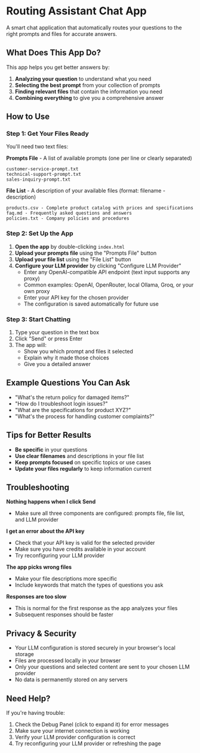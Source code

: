 # Routing Assistant Chat App

A smart chat application that automatically routes your questions to the right prompts and files for accurate answers.

## What Does This App Do?

This app helps you get better answers by:
1. **Analyzing your question** to understand what you need
2. **Selecting the best prompt** from your collection of prompts
3. **Finding relevant files** that contain the information you need
4. **Combining everything** to give you a comprehensive answer

## How to Use

### Step 1: Get Your Files Ready
You'll need two text files:

**Prompts File** - A list of available prompts (one per line or clearly separated)
```
customer-service-prompt.txt
technical-support-prompt.txt
sales-inquiry-prompt.txt
```

**File List** - A description of your available files (format: filename - description)
```
products.csv - Complete product catalog with prices and specifications
faq.md - Frequently asked questions and answers
policies.txt - Company policies and procedures
```

### Step 2: Set Up the App

1. **Open the app** by double-clicking `index.html`
2. **Upload your prompts file** using the "Prompts File" button
3. **Upload your file list** using the "File List" button  
4. **Configure your LLM provider** by clicking "Configure LLM Provider"
   - Enter any OpenAI-compatible API endpoint (text input supports any proxy)
   - Common examples: OpenAI, OpenRouter, local Ollama, Groq, or your own proxy
   - Enter your API key for the chosen provider
   - The configuration is saved automatically for future use

### Step 3: Start Chatting

1. Type your question in the text box
2. Click "Send" or press Enter
3. The app will:
   - Show you which prompt and files it selected
   - Explain why it made those choices
   - Give you a detailed answer

## Example Questions You Can Ask

- "What's the return policy for damaged items?"
- "How do I troubleshoot login issues?"
- "What are the specifications for product XYZ?"
- "What's the process for handling customer complaints?"

## Tips for Better Results

- **Be specific** in your questions
- **Use clear filenames** and descriptions in your file list
- **Keep prompts focused** on specific topics or use cases
- **Update your files regularly** to keep information current

## Troubleshooting

**Nothing happens when I click Send**
- Make sure all three components are configured: prompts file, file list, and LLM provider

**I get an error about the API key**
- Check that your API key is valid for the selected provider
- Make sure you have credits available in your account
- Try reconfiguring your LLM provider

**The app picks wrong files**
- Make your file descriptions more specific
- Include keywords that match the types of questions you ask

**Responses are too slow**
- This is normal for the first response as the app analyzes your files
- Subsequent responses should be faster

## Privacy & Security

- Your LLM configuration is stored securely in your browser's local storage
- Files are processed locally in your browser
- Only your questions and selected content are sent to your chosen LLM provider
- No data is permanently stored on any servers

## Need Help?

If you're having trouble:
1. Check the Debug Panel (click to expand it) for error messages
2. Make sure your internet connection is working
3. Verify your LLM provider configuration is correct
4. Try reconfiguring your LLM provider or refreshing the page